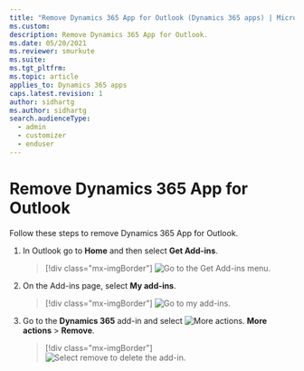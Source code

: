 ```yaml
---
title: "Remove Dynamics 365 App for Outlook (Dynamics 365 apps) | MicrosoftDocs"
ms.custom: 
description: Remove Dynamics 365 App for Outlook.
ms.date: 05/20/2021
ms.reviewer: smurkute
ms.suite: 
ms.tgt_pltfrm: 
ms.topic: article
applies_to: Dynamics 365 apps
caps.latest.revision: 1
author: sidhartg
ms.author: sidhartg
search.audienceType: 
  - admin
  - customizer
  - enduser
---
```

# Remove Dynamics 365 App for Outlook

Follow these steps to remove  Dynamics 365 App for Outlook.

1. In Outlook go to **Home** and then select **Get Add-ins**.  

   > [!div class="mx-imgBorder"] 
   > ![Go to the Get Add-ins menu.](../media/get-addin-menu.png)  

2. On the Add-ins page, select **My add-ins**. 

   > [!div class="mx-imgBorder"] 
   > ![Go to my add-ins.](../media/my-addins.png "Go to my add-ins")  

3. Go to the **Dynamics 365** add-in and select ![More actions.](../media/more-outlook-button.png) **More actions** > **Remove**. 

   > [!div class="mx-imgBorder"] 
   > ![Select remove to delete the add-in.](../media/remove-addin.png)  
